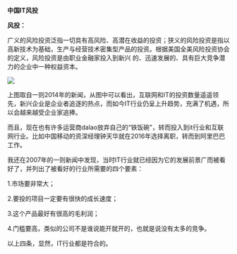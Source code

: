 **中国IT风投**

**风投：** 

广义的风险投资泛指一切具有高风险、高潜在收益的投资；狭义的风险投资是指以高新技术为基础，生产与经营技术密集型产品的投资。根据美国全美风险投资协会的定义，风险投资是由职业金融家投入到新兴
的、迅速发展的、具有巨大竞争潜力的企业中一种权益资本。

![
](https://img-blog.csdn.net/20171218192830201?watermark/2/text/aHR0cDovL2Jsb2cuY3Nkbi5uZXQvbGVhZmZf/font/5a6L5L2T/fontsize/400/fill/I0JBQkFCMA==/dissolve/70/gravity/SouthEast)

上图取自一则2014年的新闻，从图中可以看出，互联网和IT的投资数量遥遥领先，新兴企业是企业者追逐的热点，而如今IT行业仍呈上升趋势，充满了机遇，所以会越来越受企业家追捧。 

而且，现在也有许多运营商dalao放弃自己的“铁饭碗”，转而投入到it行业和互联网行业。比如中国移动的资深经理钟天华就在2016年选择离职，转而到阿里巴巴工作。 

我还在2007年的一则新闻中发现，当时IT行业就已经因为它的发展前景广而被看好了，并列出了被看好的行业所需要的四个要素： 

1.市场要非常大； 

2.要投的项目一定要有很快的成长速度； 

3.这个产品最好有很高的毛利润； 

4.门槛要高，类似的公司不是谁说能开就开的，也就是说没有太多的竞争。 

以上四条，显然，IT行业都是符合的。
